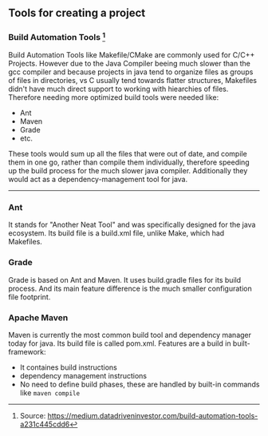 ## Tools for creating a project

### Build Automation Tools [^1]
Build Automation Tools like Makefile/CMake are commonly used for C/C++ Projects. However due to the Java Compiler beeing much slower than the gcc compiler and because projects in java tend to organize files as groups of files in directories, vs C usually tend towards flatter structures, Makefiles didn't have much direct support to working with hiearchies of files. Therefore needing more optimized build tools were needed like:
- Ant
- Maven 
- Grade
- etc.

These tools would sum up all the files that were out of date, and compile them in one go, rather than compile them individually, therefore speeding up the build process for the much slower java compiler. Additionally they would act as a dependency-management tool for java.

---

### Ant
It stands for "Another Neat Tool" and was specifically designed for the java ecosystem. Its build file is a build.xml file, unlike Make, which had Makefiles.

### Grade
Grade is based on Ant and Maven. It uses build.gradle files for its build process. And its main feature difference is the much smaller configuration file footprint.

### Apache Maven
Maven is currently the most common build tool and dependency manager today for java. Its build file is called pom.xml.
Features are a build in built-framework:
- It containes build instructions
- dependency management instructions
- No need to define build phases, these are handled by built-in commands like `maven compile`



[^1]: Source: https://medium.datadriveninvestor.com/build-automation-tools-a231c445cdd6
